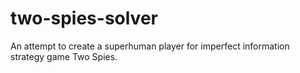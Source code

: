 # two-spies-solver
 An attempt to create a superhuman player for imperfect information strategy game Two Spies. 
